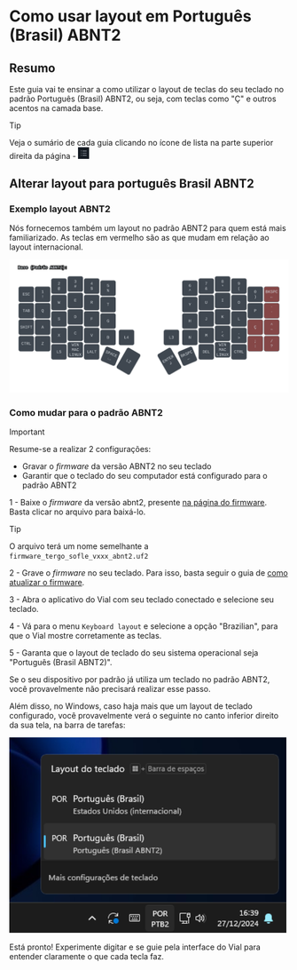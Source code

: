 # Como usar layout em Português (Brasil) ABNT2

## Resumo

Este guia vai te ensinar a como utilizar o layout de teclas do seu teclado no padrão Português (Brasil) ABNT2, ou seja, com teclas como "Ç" e outros acentos na camada base.

> [!TIP]
>
> Veja o sumário de cada guia clicando no ícone de lista na parte superior direita da página - <img src="../../imagens/icone-sumario.png" alt="Exemplo Cabos" width="20">

## Alterar layout para português Brasil ABNT2

### Exemplo layout ABNT2

Nós fornecemos também um layout no padrão ABNT2 para quem está mais familiarizado. As teclas em vermelho são as que mudam em relação ao layout internacional.

<img src="../../imagens/base_abnt.svg" alt="Exemplo" width="800">

### Como mudar para o padrão ABNT2

> [!IMPORTANT]
>
> Resume-se a realizar 2 configurações:
> - Gravar o _firmware_ da versão ABNT2 no seu teclado
> - Garantir que o teclado do seu computador está configurado para o padrão ABNT2

1 -  Baixe o _firmware_ da versão abnt2, presente [na página do firmware](https://github.com/TergoTeclados/vial-qmk-firmware/releases/). Basta clicar no arquivo para baixá-lo. 

> [!TIP]
>
> O arquivo terá um nome semelhante a `firmware_tergo_sofle_vxxx_abnt2.uf2`

2 - Grave o _firmware_ no seu teclado. Para isso, basta seguir o guia de [como atualizar o firmware](./COMO_ATUALIZAR_FIRMWARE.md).

3 - Abra o aplicativo do Vial com seu teclado conectado e selecione seu teclado.

4 - Vá para o menu `Keyboard layout` e selecione a opção "Brazilian", para que o Vial mostre corretamente as teclas.

5 - Garanta que o layout de teclado do seu sistema operacional seja "Português (Brasil ABNT2)". 

Se o seu dispositivo por padrão já utiliza um teclado no padrão ABNT2, você provavelmente não precisará realizar esse passo.

Além disso, no Windows, caso haja mais que um layout de teclado configurado, você provavelmente verá o seguinte no canto inferior direito da sua tela, na barra de tarefas:

<img src="../../imagens/teclados_no_windows.png" alt="Exemplo" width="500">

Está pronto! Experimente digitar e se guie pela interface do Vial para entender claramente o que cada tecla faz.
